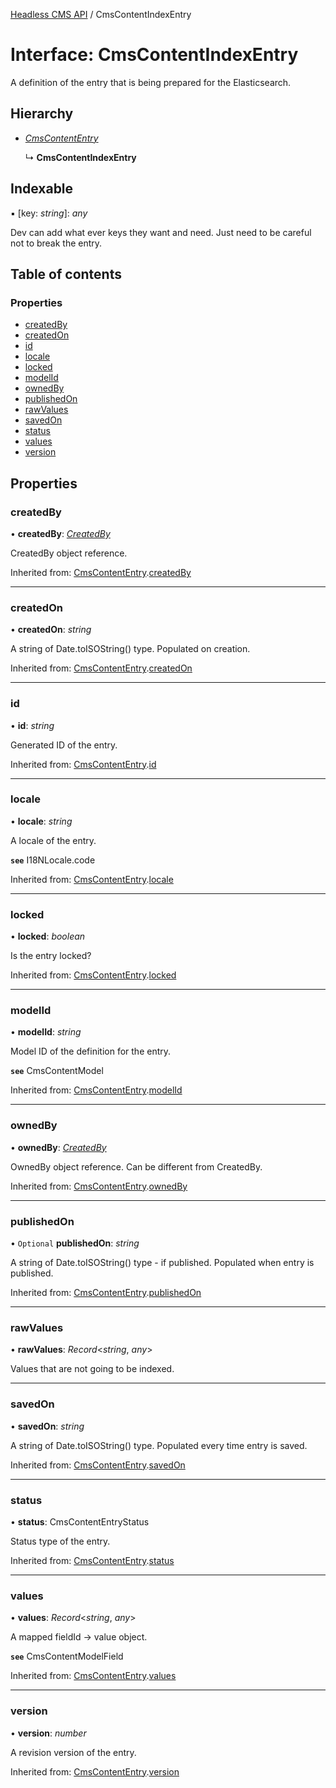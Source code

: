 [Headless CMS API](../index) / CmsContentIndexEntry

# Interface: CmsContentIndexEntry

A definition of the entry that is being prepared for the Elasticsearch.

## Hierarchy

* [*CmsContentEntry*](cmscontententry)

  ↳ **CmsContentIndexEntry**

## Indexable

▪ [key: *string*]: *any*

Dev can add what ever keys they want and need. Just need to be careful not to break the entry.

## Table of contents

### Properties

- [createdBy](cmscontentindexentry#createdby)
- [createdOn](cmscontentindexentry#createdon)
- [id](cmscontentindexentry#id)
- [locale](cmscontentindexentry#locale)
- [locked](cmscontentindexentry#locked)
- [modelId](cmscontentindexentry#modelid)
- [ownedBy](cmscontentindexentry#ownedby)
- [publishedOn](cmscontentindexentry#publishedon)
- [rawValues](cmscontentindexentry#rawvalues)
- [savedOn](cmscontentindexentry#savedon)
- [status](cmscontentindexentry#status)
- [values](cmscontentindexentry#values)
- [version](cmscontentindexentry#version)

## Properties

### createdBy

• **createdBy**: [*CreatedBy*](createdby)

CreatedBy object reference.

Inherited from: [CmsContentEntry](cmscontententry).[createdBy](cmscontententry#createdby)

___

### createdOn

• **createdOn**: *string*

A string of Date.toISOString() type.
Populated on creation.

Inherited from: [CmsContentEntry](cmscontententry).[createdOn](cmscontententry#createdon)

___

### id

• **id**: *string*

Generated ID of the entry.

Inherited from: [CmsContentEntry](cmscontententry).[id](cmscontententry#id)

___

### locale

• **locale**: *string*

A locale of the entry.

**`see`** I18NLocale.code

Inherited from: [CmsContentEntry](cmscontententry).[locale](cmscontententry#locale)

___

### locked

• **locked**: *boolean*

Is the entry locked?

Inherited from: [CmsContentEntry](cmscontententry).[locked](cmscontententry#locked)

___

### modelId

• **modelId**: *string*

Model ID of the definition for the entry.

**`see`** CmsContentModel

Inherited from: [CmsContentEntry](cmscontententry).[modelId](cmscontententry#modelid)

___

### ownedBy

• **ownedBy**: [*CreatedBy*](createdby)

OwnedBy object reference. Can be different from CreatedBy.

Inherited from: [CmsContentEntry](cmscontententry).[ownedBy](cmscontententry#ownedby)

___

### publishedOn

• `Optional` **publishedOn**: *string*

A string of Date.toISOString() type - if published.
Populated when entry is published.

Inherited from: [CmsContentEntry](cmscontententry).[publishedOn](cmscontententry#publishedon)

___

### rawValues

• **rawValues**: *Record*<*string*, *any*\>

Values that are not going to be indexed.

___

### savedOn

• **savedOn**: *string*

A string of Date.toISOString() type.
Populated every time entry is saved.

Inherited from: [CmsContentEntry](cmscontententry).[savedOn](cmscontententry#savedon)

___

### status

• **status**: CmsContentEntryStatus

Status type of the entry.

Inherited from: [CmsContentEntry](cmscontententry).[status](cmscontententry#status)

___

### values

• **values**: *Record*<*string*, *any*\>

A mapped fieldId -> value object.

**`see`** CmsContentModelField

Inherited from: [CmsContentEntry](cmscontententry).[values](cmscontententry#values)

___

### version

• **version**: *number*

A revision version of the entry.

Inherited from: [CmsContentEntry](cmscontententry).[version](cmscontententry#version)

